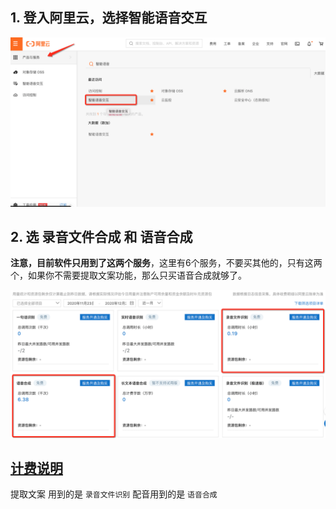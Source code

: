 ## 1. 登入阿里云，选择智能语音交互

![img](buy.assets/221347_f56a1cd9_1093073.png)

## 2. 选 录音文件合成 和 语音合成

**注意，目前软件只用到了这两个服务**，这里有6个服务，不要买其他的，只有这两个，如果你不需要提取文案功能，那么只买语音合成就够了。

![输入图片说明](buy.assets/221537_d461c160_1093073.png)


## [计费说明](https://help.aliyun.com/document_detail/207373.html?spm=a2c4g.11186623.2.5.3d0033bf7Fr7hg)

提取文案 用到的是 `录音文件识别`
配音用到的是 `语音合成`